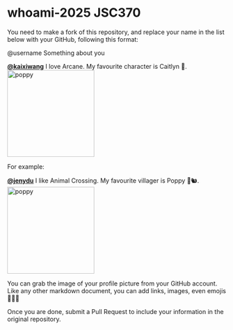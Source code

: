# whoami-2025 JSC370

You need to make a fork of this repository, and replace your name in the list below with your GitHub, following this format:

@username Something about you

[**@kaixiwang**](https://github.com/jenydu) I love Arcane. My favourite character is Caitlyn 🍰. <img src="https://github.com/OulinG138/whoami-2025/blob/c490926004f75c623bbee1eb6326d475414ce827/401736966465_.pic.jpg" alt="poppy" width="200px">

For example:

[**@jenydu**](https://github.com/jenydu) I like Animal Crossing. My favourite villager is Poppy 🍂🐿️. <img src="https://preview.redd.it/f79f0cv1o7j51.jpg?auto=webp&s=1e572edf80d0eba0c35c77c3c81231d9e626d366" alt="poppy" width="200px">

You can grab the image of your profile picture from your GitHub account. Like any other markdown document, you can add links, images, even emojis 🍋🍰🐸

Once you are done, submit a Pull Request to include your information in the original repository.
